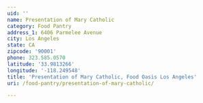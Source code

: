 ```yaml
---
uid: ''
name: Presentation of Mary Catholic
category: Food Pantry
address_1: 6406 Parmelee Avenue
city: Los Angeles
state: CA
zipcode: '90001'
phone: 323.585.0570
latitude: '33.9813266'
longitude: '-118.249548'
title: 'Presentation of Mary Catholic, Food Oasis Los Angeles'
uri: /food-pantry/presentation-of-mary-catholic/

---
```

